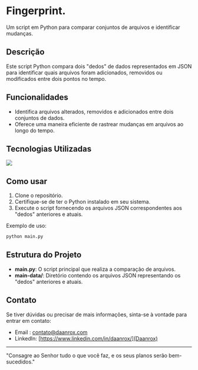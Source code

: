 # Fingerprint.

Um script em Python para comparar conjuntos de arquivos e identificar mudanças.

## Descrição

Este script Python compara dois "dedos" de dados representados em JSON para identificar quais arquivos foram adicionados, removidos ou modificados entre dois pontos no tempo.

## Funcionalidades

- Identifica arquivos alterados, removidos e adicionados entre dois conjuntos de dados.
- Oferece uma maneira eficiente de rastrear mudanças em arquivos ao longo do tempo.

## Tecnologias Utilizadas

<div>
  <img align="center" src="https://img.shields.io/badge/Python-3776AB?style=for-the-badge&logo=python&logoColor=white"/>
</div>


## Como usar

1. Clone o repositório.
2. Certifique-se de ter o Python instalado em seu sistema.
3. Execute o script fornecendo os arquivos JSON correspondentes aos "dedos" anteriores e atuais.

Exemplo de uso:

```bash
python main.py
```

## Estrutura do Projeto

- **main.py**: O script principal que realiza a comparação de arquivos.
- **main-data/**: Diretório contendo os arquivos JSON representando os "dedos" anteriores e atuais.


## Contato
Se tiver dúvidas ou precisar de mais informações, sinta-se à vontade para entrar em contato:
- Email : [contato@daanrox.com](mailto:contato@daanrox.com)
- LinkedIn: [https://www.linkedin.com/in/daanrox/](Daanrox)

--- 

"Consagre ao Senhor tudo o que você faz, e os seus planos serão bem-sucedidos."

